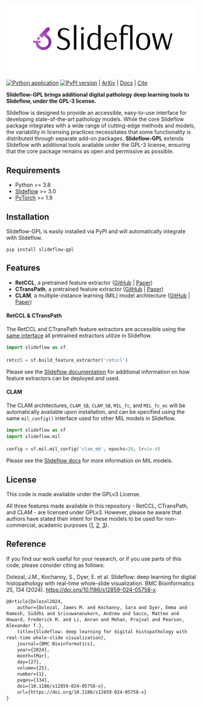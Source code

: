 ![slideflow logo](https://github.com/jamesdolezal/slideflow/raw/master/docs-source/pytorch_sphinx_theme/images/slideflow-banner.png)

[![Python application](https://github.com/slideflow/slideflow-gpl/actions/workflows/python-app.yml/badge.svg?branch=master)](https://github.com/slideflow/slideflow-gpl/actions/workflows/python-app.yml)
[![PyPI version](https://badge.fury.io/py/slideflow-gpl.svg)](https://badge.fury.io/py/slideflow-gpl)
| [ArXiv](https://arxiv.org/abs/2304.04142) | [Docs](https://slideflow.dev) | [Cite](#reference)


**Slideflow-GPL brings additional digital pathology deep learning tools to Slideflow, under the GPL-3 license.**

Slideflow is designed to provide an accessible, easy-to-use interface for developing state-of-the-art pathology models. While the core Slideflow package integrates with a wide range of cutting-edge methods and models, the variability in licensing practices necessitates that some functionality is distributed through separate add-on packages. **Slideflow-GPL** extends Slideflow with additional tools available under the GPL-3 license, ensuring that the core package remains as open and permissive as possible.

## Requirements
- Python >= 3.8
- [Slideflow](https://github.com/jamesdolezal/slideflow) >= 3.0
- [PyTorch](https://pytorch.org/) >= 1.9

## Installation
Slideflow-GPL is easily installed via PyPI and will automatically integrate with Slideflow.

```
pip install slideflow-gpl
```

## Features
- **RetCCL**, a pretrained feature extractor ([GitHub](https://github.com/Xiyue-Wang/RetCCL) | [Paper](https://www.sciencedirect.com/science/article/abs/pii/S1361841522002730))
- **CTransPath**, a pretrained feature extractor ([GitHub](https://github.com/Xiyue-Wang/TransPath) | [Paper](https://www.sciencedirect.com/science/article/abs/pii/S1361841522002043))
- **CLAM**, a multiple-instance learning (MIL) model architecture ([GitHub](https://github.com/mahmoodlab/CLAM) | [Paper](https://www.nature.com/articles/s41551-020-00682-w))

#### RetCCL & CTransPath

The RetCCL and CTransPath feature extractors are accessible using the [same interface](https://slideflow.dev/mil/#generating-features) all pretrained extractors utilize in Slideflow.

```python
import slideflow as sf

retccl = sf.build_feature_extractor('retccl')
```

Please see the [Slideflow documentation](https://slideflow.dev/mil/#generating-features) for additional information on how feature extractors can be deployed and used. 

#### CLAM

The CLAM architectures, `CLAM_SB`, `CLAM_SB`, `MIL_fc`, and `MIL_fc_mc` will be automatically available upon installation, and can be specified using the same `mil_config()` interface used for other MIL models in Slideflow.

```python
import slideflow as sf
import slideflow.mil

config = sf.mil.mil_config('clam_mb', epochs=20, lr=1e-4)
```

Please see the [Slideflow docs](https://slideflow.dev/mil/) for more information on MIL models.

## License
This code is made available under the GPLv3 License.

All three features made available in this repository - RetCCL, CTransPath, and CLAM - are licensed under GPLv3. However, please be aware that authors have stated their intent for these models to be used for non-commercial, academic purposes ([1](https://github.com/Xiyue-Wang/RetCCL), [2](https://github.com/Xiyue-Wang/TransPath), [3](https://github.com/mahmoodlab/CLAM)). 

## Reference
If you find our work useful for your research, or if you use parts of this code, please consider citing as follows:

Dolezal, J.M., Kochanny, S., Dyer, E. et al. Slideflow: deep learning for digital histopathology with real-time whole-slide visualization. BMC Bioinformatics 25, 134 (2024). https://doi.org/10.1186/s12859-024-05758-x

```
@Article{Dolezal2024,
    author={Dolezal, James M. and Kochanny, Sara and Dyer, Emma and Ramesh, Siddhi and Srisuwananukorn, Andrew and Sacco, Matteo and Howard, Frederick M. and Li, Anran and Mohan, Prajval and Pearson, Alexander T.},
    title={Slideflow: deep learning for digital histopathology with real-time whole-slide visualization},
    journal={BMC Bioinformatics},
    year={2024},
    month={Mar},
    day={27},
    volume={25},
    number={1},
    pages={134},
    doi={10.1186/s12859-024-05758-x},
    url={https://doi.org/10.1186/s12859-024-05758-x}
}
```
